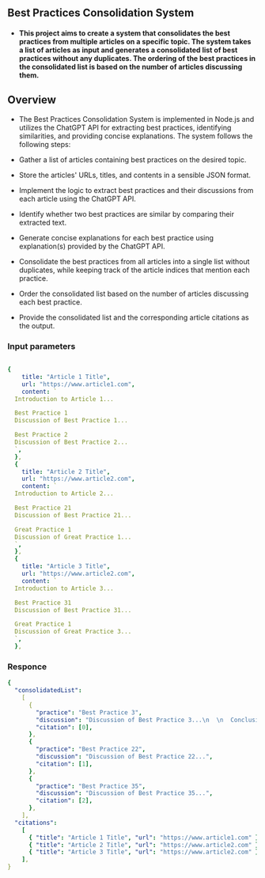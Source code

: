 ## Best Practices Consolidation System

- #### This project aims to create a system that consolidates the best practices from multiple articles on a specific topic. The system takes a list of articles as input and generates a consolidated list of best practices without any duplicates. The ordering of the best practices in the consolidated list is based on the number of articles discussing them.

## Overview

- The Best Practices Consolidation System is implemented in Node.js and utilizes the ChatGPT API for extracting best practices, identifying similarities, and providing concise explanations. The system follows the following steps:

- Gather a list of articles containing best practices on the desired topic.

- Store the articles' URLs, titles, and contents in a sensible JSON format.

- Implement the logic to extract best practices and their discussions from each article using the ChatGPT API.

- Identify whether two best practices are similar by comparing their extracted text.
- Generate concise explanations for each best practice using explanation(s) provided by the ChatGPT API.
- Consolidate the best practices from all articles into a single list without duplicates, while keeping track of the article indices that mention each practice.
- Order the consolidated list based on the number of articles discussing each best practice.
- Provide the consolidated list and the corresponding article citations as the output.

### Input parameters

```yaml

{
    title: "Article 1 Title",
    url: "https://www.article1.com",
    content: `
  Introduction to Article 1...

  Best Practice 1
  Discussion of Best Practice 1...

  Best Practice 2
  Discussion of Best Practice 2...
  `,
  },
  {
    title: "Article 2 Title",
    url: "https://www.article2.com",
    content: `
  Introduction to Article 2...

  Best Practice 21
  Discussion of Best Practice 21...

  Great Practice 1
  Discussion of Great Practice 1...
  `,
  },
  {
    title: "Article 3 Title",
    url: "https://www.article2.com",
    content: `
  Introduction to Article 3...

  Best Practice 31
  Discussion of Best Practice 31...

  Great Practice 1
  Discussion of Great Practice 3...
  `,
  },

```

### Responce

```yaml
{
  "consolidatedList":
    [
      {
        "practice": "Best Practice 3",
        "discussion": "Discussion of Best Practice 3...\n  \n  Conclusion to Article 1...",
        "citation": [0],
      },
      {
        "practice": "Best Practice 22",
        "discussion": "Discussion of Best Practice 22...",
        "citation": [1],
      },
      {
        "practice": "Best Practice 35",
        "discussion": "Discussion of Best Practice 35...",
        "citation": [2],
      },
    ],
  "citations":
    [
      { "title": "Article 1 Title", "url": "https://www.article1.com" },
      { "title": "Article 2 Title", "url": "https://www.article2.com" },
      { "title": "Article 3 Title", "url": "https://www.article2.com" },
    ],
}
```
